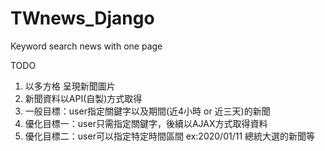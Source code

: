 # TWnews_Django
Keyword search news with one page  

TODO  
1. 以多方格 呈現新聞圖片  
2. 新聞資料以API(自製)方式取得  
3. 一般目標：user指定關鍵字以及期間(近4小時 or 近三天)的新聞  
4. 優化目標一：user只需指定關鍵字，後續以AJAX方式取得資料  
5. 優化目標二：user可以指定特定時間區間 ex:2020/01/11 總統大選的新聞等  
